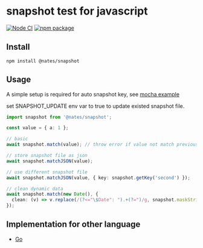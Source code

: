 # snapshot test for javascript

[![Node CI](https://github.com/NateScarlet/snapshot-javascript/actions/workflows/nodejs.yml/badge.svg)](https://github.com/NateScarlet/snapshot-javascript/actions/workflows/nodejs.yml)
[![npm package](https://img.shields.io/npm/v/@nates/snapshot)](https://www.npmjs.com/package/@nates/snapshot)

## Install

```shell
npm install @nates/snapshot
```

## Usage

A simple setup is required for auto snapshot key, see [mocha example](./tests/setup.ts)

set SNAPSHOT_UPDATE env var to true to update existed snapshot file.

```typescript
import snapshot from '@nates/snapshot';

const value = { a: 1 };

// basic
await snapshot.match(value); // throw error if value not match previous run

// store snapshot file as json
await snapshot.matchJSON(value);

// use different snapshot file
await snapshot.matchJSON(value, { key: snapshot.getKey('second') });

// clean dynamic data
await snapshot.match(new Date(), {
  clean: (v) => v.replace(/(?<="\$Date": ").+(?=")/g, snapshot.maskString),
});
```

## Implementation for other language

- [Go](https://github.com/NateScarlet/snapshot)
